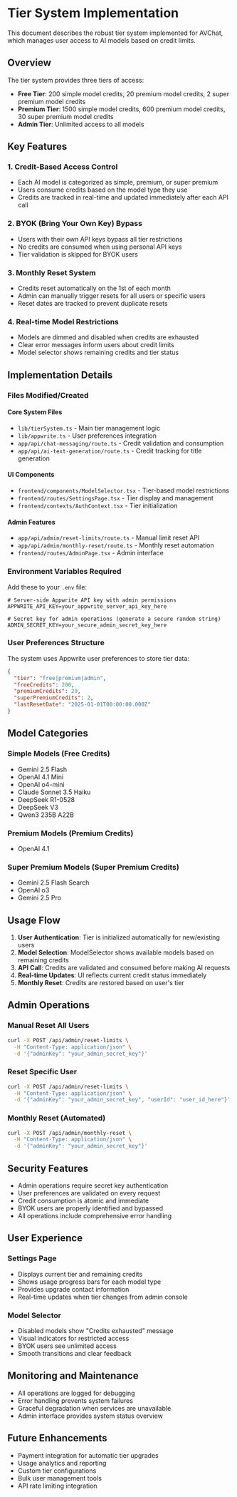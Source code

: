 # Tier System Implementation

This document describes the robust tier system implemented for AVChat, which manages user access to AI models based on credit limits.

## Overview

The tier system provides three tiers of access:
- **Free Tier**: 200 simple model credits, 20 premium model credits, 2 super premium model credits
- **Premium Tier**: 1500 simple model credits, 600 premium model credits, 30 super premium model credits  
- **Admin Tier**: Unlimited access to all models

## Key Features

### 1. Credit-Based Access Control
- Each AI model is categorized as simple, premium, or super premium
- Users consume credits based on the model type they use
- Credits are tracked in real-time and updated immediately after each API call

### 2. BYOK (Bring Your Own Key) Bypass
- Users with their own API keys bypass all tier restrictions
- No credits are consumed when using personal API keys
- Tier validation is skipped for BYOK users

### 3. Monthly Reset System
- Credits reset automatically on the 1st of each month
- Admin can manually trigger resets for all users or specific users
- Reset dates are tracked to prevent duplicate resets

### 4. Real-time Model Restrictions
- Models are dimmed and disabled when credits are exhausted
- Clear error messages inform users about credit limits
- Model selector shows remaining credits and tier status

## Implementation Details

### Files Modified/Created

#### Core System Files
- `lib/tierSystem.ts` - Main tier management logic
- `lib/appwrite.ts` - User preferences integration
- `app/api/chat-messaging/route.ts` - Credit validation and consumption
- `app/api/ai-text-generation/route.ts` - Credit tracking for title generation

#### UI Components
- `frontend/components/ModelSelector.tsx` - Tier-based model restrictions
- `frontend/routes/SettingsPage.tsx` - Tier display and management
- `frontend/contexts/AuthContext.tsx` - Tier initialization

#### Admin Features
- `app/api/admin/reset-limits/route.ts` - Manual limit reset API
- `app/api/admin/monthly-reset/route.ts` - Monthly reset automation
- `frontend/routes/AdminPage.tsx` - Admin interface

### Environment Variables Required

Add these to your `.env` file:

```env
# Server-side Appwrite API key with admin permissions
APPWRITE_API_KEY=your_appwrite_server_api_key_here

# Secret key for admin operations (generate a secure random string)
ADMIN_SECRET_KEY=your_secure_admin_secret_key_here
```

### User Preferences Structure

The system uses Appwrite user preferences to store tier data:

```json
{
  "tier": "free|premium|admin",
  "freeCredits": 200,
  "premiumCredits": 20,
  "superPremiumCredits": 2,
  "lastResetDate": "2025-01-01T00:00:00.000Z"
}
```

## Model Categories

### Simple Models (Free Credits)
- Gemini 2.5 Flash
- OpenAI 4.1 Mini
- OpenAI o4-mini
- Claude Sonnet 3.5 Haiku
- DeepSeek R1-0528
- DeepSeek V3
- Qwen3 235B A22B

### Premium Models (Premium Credits)
- OpenAI 4.1

### Super Premium Models (Super Premium Credits)
- Gemini 2.5 Flash Search
- OpenAI o3
- Gemini 2.5 Pro

## Usage Flow

1. **User Authentication**: Tier is initialized automatically for new/existing users
2. **Model Selection**: ModelSelector shows available models based on remaining credits
3. **API Call**: Credits are validated and consumed before making AI requests
4. **Real-time Updates**: UI reflects current credit status immediately
5. **Monthly Reset**: Credits are restored based on user's tier

## Admin Operations

### Manual Reset All Users
```bash
curl -X POST /api/admin/reset-limits \
  -H "Content-Type: application/json" \
  -d '{"adminKey": "your_admin_secret_key"}'
```

### Reset Specific User
```bash
curl -X POST /api/admin/reset-limits \
  -H "Content-Type: application/json" \
  -d '{"adminKey": "your_admin_secret_key", "userId": "user_id_here"}'
```

### Monthly Reset (Automated)
```bash
curl -X POST /api/admin/monthly-reset \
  -H "Content-Type: application/json" \
  -d '{"adminKey": "your_admin_secret_key"}'
```

## Security Features

- Admin operations require secret key authentication
- User preferences are validated on every request
- Credit consumption is atomic and immediate
- BYOK users are properly identified and bypassed
- All operations include comprehensive error handling

## User Experience

### Settings Page
- Displays current tier and remaining credits
- Shows usage progress bars for each model type
- Provides upgrade contact information
- Real-time updates when tier changes from admin console

### Model Selector
- Disabled models show "Credits exhausted" message
- Visual indicators for restricted access
- BYOK users see unlimited access
- Smooth transitions and clear feedback

## Monitoring and Maintenance

- All operations are logged for debugging
- Error handling prevents system failures
- Graceful degradation when services are unavailable
- Admin interface provides system status overview

## Future Enhancements

- Payment integration for automatic tier upgrades
- Usage analytics and reporting
- Custom tier configurations
- Bulk user management tools
- API rate limiting integration
